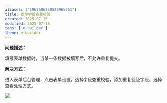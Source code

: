 ```yaml
---
aliases: ["1967686258529965251"]
title: 表单字段查重校验
created: 2025-07-15
modified: 2025-07-15
tags: ['e-builder']
theme: e-builder
---
```


**问题描述：**

填写表单数据时，当某一条数据被填写后，不允许重复提交。

**解决方式：**

进入表单后台管理，点击表单设置，选择字段查重校验，添加重复验证字段，选择查看处理方式。

![](ca670fae7ec56b84aca3d5cc1f30c686.jpg)